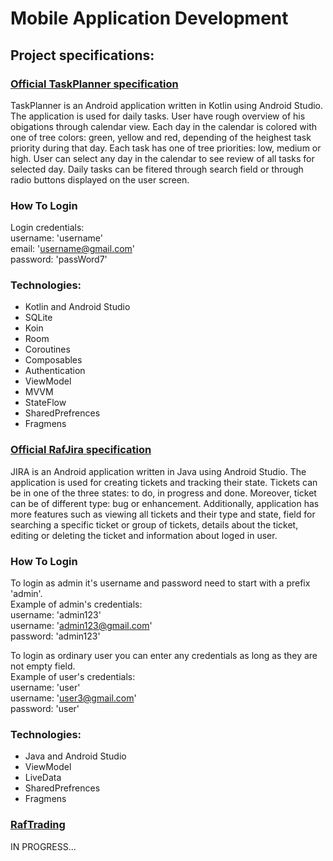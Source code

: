 # Mobile Application Development

## Project specifications:

### [Official TaskPlanner specification](0TaskPlanner/TaskPlanner_specification.pdf)
TaskPlanner is an Android application written in Kotlin using Android Studio. The application is used for daily tasks. User have rough overview of his obigations through calendar view. Each day in the calendar is colored with one of tree colors: green, yellow and red, depending of the heighest task priority during that day. Each task has one of tree priorities: low, medium or high. User can select any day in the calendar to see review of all tasks for selected day. Daily tasks can be fitered through search field or through radio buttons displayed on the user screen. 

### How To Login
Login credentials:<br>
username: 'username'<br>
email: 'username@gmail.com'<br>
password: 'passWord7'<br>

### Technologies:
<ul>

  <li>
   Kotlin and Android Studio
  </li>
  <li>
   SQLite
  </li>
  <li>
   Koin
  </li>
  <li>
   Room
  </li>
  <li>
   Coroutines
  </li>
  <li>
   Composables
  </li>
  <li>
   Authentication
  </li>
  <li>
   ViewModel
  </li>
  <li>
   MVVM
  </li>
  <li>
   StateFlow
  </li>
  <li>
   SharedPrefrences
  </li>
  <li>
   Fragmens
  </li>

</ul>


### [Official RafJira specification](RafJira/RafJirar_specification.pdf)
JIRA is an Android application written in Java using Android Studio. The application is used for creating tickets and tracking their state. Tickets can be in one of the three states: to do, in progress and done. Moreover, ticket can be of different type: bug or enhancement. Additionally, application has more features such as viewing all tickets and their type and state, field for searching a specific ticket or group of tickets, details about the ticket, editing or deleting the ticket and information about loged in user.

### How To Login
To login as admin it's username and password need to start with a prefix 'admin'.<br>
Example of admin's credentials:<br>
username: 'admin123'<br>
username: 'admin123@gmail.com'<br>
password: 'admin123'<br>

To login as ordinary user you can enter any credentials as long as they are not empty field.<br>
Example of user's credentials:<br>
username: 'user'<br>
username: 'user3@gmail.com'<br>
password: 'user'<br>

### Technologies:
<ul>

  <li>
   Java and Android Studio
  </li>
  <li>
   ViewModel
  </li>
  <li>
   LiveData
  </li>
  <li>
   SharedPrefrences
  </li>
  <li>
   Fragmens
  </li>

</ul>

### [RafTrading](RafTrading/RafTrading_specification.pdf)
IN PROGRESS...

